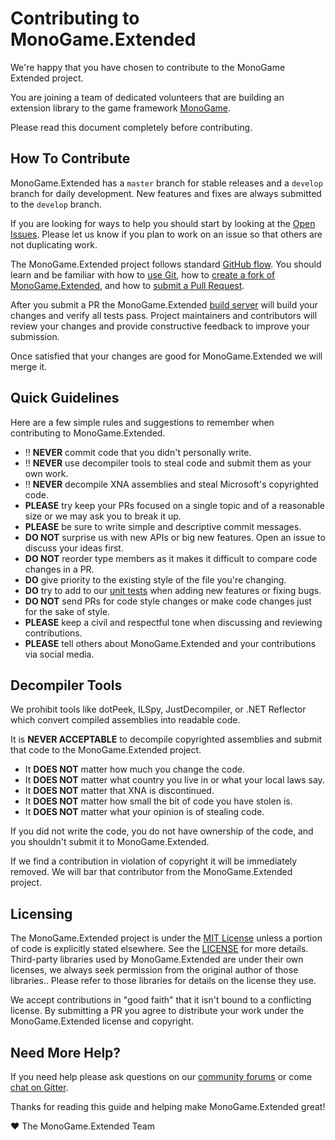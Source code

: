 # Contributing to MonoGame.Extended

We're happy that you have chosen to contribute to the MonoGame Extended project.

You are joining a team of dedicated volunteers that are building an extension library to the game framework [MonoGame](http://www.monogame.net/).

Please read this document completely before contributing.


## How To Contribute

MonoGame.Extended has a `master` branch for stable releases and a `develop` branch for daily development.  New features and fixes are always submitted to the `develop` branch.

If you are looking for ways to help you should start by looking at the [Open Issues](https://github.com/craftworkgames/MonoGame.Extended/issues).  Please let us know if you plan to work on an issue so that others are not duplicating work.

The MonoGame.Extended project follows standard [GitHub flow](https://guides.github.com/introduction/flow/index.html).  You should learn and be familiar with how to [use Git](https://help.github.com/articles/set-up-git/), how to [create a fork of MonoGame.Extended](https://help.github.com/articles/fork-a-repo/), and how to [submit a Pull Request](https://help.github.com/articles/using-pull-requests/).

After you submit a PR the MonoGame.Extended [build server](http://build.craftworkgames.com/) will build your changes and verify all tests pass. Project maintainers and contributors will review your changes and provide constructive feedback to improve your submission.

Once satisfied that your changes are good for MonoGame.Extended we will merge it.


## Quick Guidelines

Here are a few simple rules and suggestions to remember when contributing to MonoGame.Extended.

* :bangbang: **NEVER** commit code that you didn't personally write.
* :bangbang: **NEVER** use decompiler tools to steal code and submit them as your own work.
* :bangbang: **NEVER** decompile XNA assemblies and steal Microsoft's copyrighted code.
* **PLEASE** try keep your PRs focused on a single topic and of a reasonable size or we may ask you to break it up.
* **PLEASE** be sure to write simple and descriptive commit messages.
* **DO NOT** surprise us with new APIs or big new features. Open an issue to discuss your ideas first.
* **DO NOT** reorder type members as it makes it difficult to compare code changes in a PR.
* **DO** give priority to the existing style of the file you're changing.
* **DO** try to add to our [unit tests](Source/MonoGame.Extended.Tests) when adding new features or fixing bugs.
* **DO NOT** send PRs for code style changes or make code changes just for the sake of style.
* **PLEASE** keep a civil and respectful tone when discussing and reviewing contributions.
* **PLEASE** tell others about MonoGame.Extended and your contributions via social media.


## Decompiler Tools

We prohibit tools like dotPeek, ILSpy, JustDecompiler, or .NET Reflector which convert compiled assemblies into readable code.

It is **NEVER ACCEPTABLE** to decompile copyrighted assemblies and submit that code to the MonoGame.Extended project.

* It **DOES NOT** matter how much you change the code.
* It **DOES NOT** matter what country you live in or what your local laws say.  
* It **DOES NOT** matter that XNA is discontinued.  
* It **DOES NOT** matter how small the bit of code you have stolen is.  
* It **DOES NOT** matter what your opinion is of stealing code.

If you did not write the code, you do not have ownership of the code, and you shouldn't submit it to MonoGame.Extended.

If we find a contribution in violation of copyright it will be immediately removed.  We will bar that contributor from the MonoGame.Extended project.


## Licensing

The MonoGame.Extended project is under the [MIT License](https://opensource.org/licenses/MIT) unless a portion of code is explicitly stated elsewhere. See the [LICENSE](LICENSE) for more details. Third-party libraries used by MonoGame.Extended are under their own licenses, we always seek permission from the original author of those libraries.. Please refer to those libraries for details on the license they use.

We accept contributions in "good faith" that it isn't bound to a conflicting license.  By submitting a PR you agree to distribute your work under the MonoGame.Extended license and copyright.


## Need More Help?

If you need help please ask questions on our [community forums](http://community.monogame.net/c/extended) or come [chat on Gitter](https://gitter.im/craftworkgames/MonoGame.Extended).


Thanks for reading this guide and helping make MonoGame.Extended great!

 :heart: The MonoGame.Extended Team
